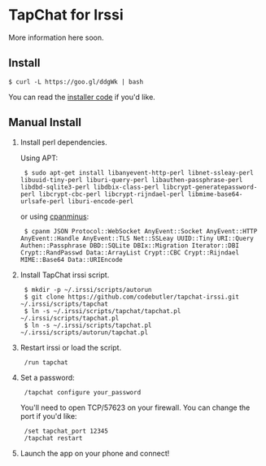 # TapChat for Irssi

More information here soon.

## Install


    $ curl -L https://goo.gl/ddgWk | bash
   
You can read the [installer code](https://gist.github.com/2580715) if you'd like.

## Manual Install

1. Install perl dependencies.
  
	Using APT:
	
		$ sudo apt-get install libanyevent-http-perl libnet-ssleay-perl libuuid-tiny-perl liburi-query-perl libauthen-passphrase-perl libdbd-sqlite3-perl libdbix-class-perl libcrypt-generatepassword-perl libcrypt-cbc-perl libcrypt-rijndael-perl libmime-base64-urlsafe-perl liburi-encode-perl
		
	or using [cpanminus](https://github.com/miyagawa/cpanminus#readme):
	
        $ cpanm JSON Protocol::WebSocket AnyEvent::Socket AnyEvent::HTTP AnyEvent::Handle AnyEvent::TLS Net::SSLeay UUID::Tiny URI::Query Authen::Passphrase DBD::SQLite DBIx::Migration Iterator::DBI Crypt::RandPasswd Data::ArrayList Crypt::CBC Crypt::Rijndael MIME::Base64 Data::URIEncode


3. Install TapChat irssi script.

        $ mkdir -p ~/.irssi/scripts/autorun
        $ git clone https://github.com/codebutler/tapchat-irssi.git ~/.irssi/scripts/tapchat
        $ ln -s ~/.irssi/scripts/tapchat/tapchat.pl ~/.irssi/scripts/tapchat.pl
        $ ln -s ~/.irssi/scripts/tapchat.pl ~/.irssi/scripts/autorun/tapchat.pl

4. Restart irssi or load the script.

        /run tapchat

5. Set a password:

        /tapchat configure your_password

	You'll need to open TCP/57623 on your firewall. You can change the port if you'd like:
	
        /set tapchat_port 12345
        /tapchat restart
        
6. Launch the app on your phone and connect!
